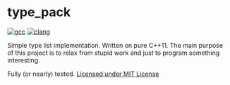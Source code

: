 # type_pack

[![gcc](https://github.com/edKotinsky/type_pack/actions/workflows/gcc-test.yml/badge.svg)](
https://github.com/edKotinsky/type_pack/actions/workflows/gcc-test.yml)
[![clang](
https://github.com/edKotinsky/type_pack/actions/workflows/clang-test.yml/badge.svg)](
https://github.com/edKotinsky/type_pack/actions/workflows/clang-test.yml)

Simple type list implementation. Written on pure C++11. 
The main purpose of this project is to relax from stupid work and 
just to program something interesting.

Fully (or nearly) tested. [Licensed under MIT License](./LICENSE)
